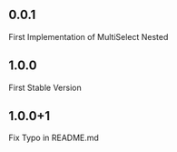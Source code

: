 ## 0.0.1

First Implementation of MultiSelect Nested

## 1.0.0

First Stable Version

## 1.0.0+1

Fix Typo in README.md